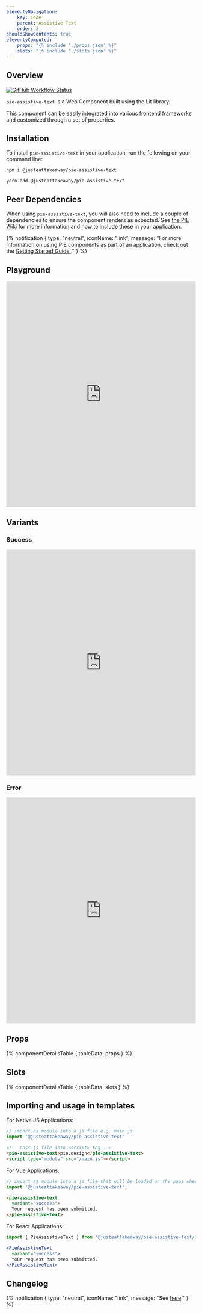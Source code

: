 ```yaml
---
eleventyNavigation:
    key: Code
    parent: Assistive Text
    order: 2
shouldShowContents: true
eleventyComputed:
    props: "{% include './props.json' %}"
    slots: "{% include './slots.json' %}"
---
```


## Overview

<p>
  <a href="https://www.npmjs.com/@justeattakeaway/pie-assistive-text">
    <img alt="GitHub Workflow Status" src="https://img.shields.io/npm/v/@justeattakeaway/pie-assistive-text.svg">
  </a>
</p>

`pie-assistive-text` is a Web Component built using the Lit library.

This component can be easily integrated into various frontend frameworks and customized through a set of properties.

## Installation

To install `pie-assistive-text` in your application, run the following on your command line:

```shell
npm i @justeattakeaway/pie-assistive-text
```

```shell
yarn add @justeattakeaway/pie-assistive-text
```

## Peer Dependencies

When using `pie-assistive-text`, you will also need to include a couple of dependencies to ensure the component renders as expected. See [the PIE Wiki](https://github.com/justeattakeaway/pie/wiki/Getting-started-with-PIE-Web-Components#expected-dependencies) for more information and how to include these in your application.

{% notification {
  type: "neutral",
  iconName: "link",
  message: "For more information on using PIE components as part of an application, check out the [Getting Started Guide.](https://github.com/justeattakeaway/pie/wiki/Getting-started-with-PIE-Web-Components)."
} %}

## Playground

 <iframe
  src="https://webc.pie.design/?path=/story/assistive-text--default&viewMode=story&shortcuts=true&singleStory=true"
  width="100%"
  height="600px"
  style="border: none; margin-top: var(--dt-spacing-f);"
></iframe>

## Variants

### Success

<iframe
src="https://webc.pie.design/?path=/docs/assistive-text--success&viewMode=story&shortcuts=true&singleStory=true"
width="100%"
height="600px"
style="border: none; margin-top: var(--dt-spacing-f);"
></iframe>

### Error

<iframe
src="https://webc.pie.design/?path=/docs/assistive-text--error&viewMode=story&shortcuts=true&singleStory=true"
width="100%"
height="600px"
style="border: none; margin-top: var(--dt-spacing-f);"
></iframe>

## Props

{% componentDetailsTable {
  tableData: props
} %}

## Slots

{% componentDetailsTable {
  tableData: slots
} %}

## Importing and usage in templates

For Native JS Applications:
```js
// import as module into a js file e.g. main.js
import '@justeattakeaway/pie-assistive-text'
```

```html
<!-- pass js file into <script> tag -->
<pie-assistive-text>pie.design</pie-assistive-text>
<script type="module" src="/main.js"></script>
```

For Vue Applications:

```js
// import as module into a js file that will be loaded on the page where the component is used.
import '@justeattakeaway/pie-assistive-text';
```

```html
<pie-assistive-text
  variant="success">
  Your request has been submitted.
</pie-assistive-text>
```

For React Applications:

```jsx
import { PieAssistiveText } from '@justeattakeaway/pie-assistive-text/dist/react';

<PieAssistiveText
  variant="success">
  Your request has been submitted.
</PieAssistiveText>
```

## Changelog

{% notification {
  type: "neutral",
  iconName: "link",
  message: "See [here](https://github.com/justeattakeaway/pie/blob/main/packages/components/pie-assistive-text/CHANGELOG.md)."
} %}
